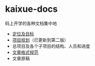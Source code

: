 # kaixue-docs
码上开学的各种文档集中地
- [定位及目标](https://github.com/kaixueio/kaixue-docs/blob/master/%E5%AE%9A%E4%BD%8D%E5%8F%8A%E7%9B%AE%E6%A0%87.md)
- [项目规划](https://github.com/kaixueio/kaixue-docs/blob/master/%E9%A1%B9%E7%9B%AE%E8%A7%84%E5%88%92.md)（已更新到第二版）
- 总项目及各个子项目的结构、人员和进度
- [文章格式规范](https://github.com/kaixueio/kaixue-docs/blob/master/%E6%96%87%E7%AB%A0%E6%A0%BC%E5%BC%8F%E8%A7%84%E8%8C%83.md)
- 文章原稿
